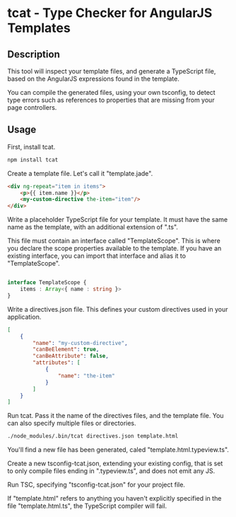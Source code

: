# tcat - Type Checker for AngularJS Templates

## Description

This tool will inspect your template files, and generate a TypeScript file, based on the AngularJS expressions found in
the template.

You can compile the generated files, using your own tsconfig, to detect type errors such as references to properties
that are missing from your page controllers.

## Usage


First, install tcat.
```bash
npm install tcat
```

Create a template file. Let's call it "template.jade".

```html
<div ng-repeat="item in items">
	<p>{{ item.name }}</p>
	<my-custom-directive the-item="item"/>	
</div>
```

Write a placeholder TypeScript file for your template. It must have the same name as the template, with an additional
extension of ".ts".

This file must contain an interface called "TemplateScope". This is where you declare the scope properties available to
the template. If you have an existing interface, you can import that interface and alias it to "TemplateScope".

```typescript

interface TemplateScope {
    items : Array<{ name : string }>
}

```

Write a directives.json file. This defines your custom directives used in your application.

```json
[
	{
		"name": "my-custom-directive",
		"canBeElement": true,
		"canBeAttribute": false,
		"attributes": [
			{
				"name": "the-item"
			}
		]
	}
]
```

Run tcat. Pass it the name of the directives files, and the template file. You can also specify multiple files or 
directories.

```bash
./node_modules/.bin/tcat directives.json template.html 
```

You'll find a new file has been generated, caled "template.html.typeview.ts".

Create a new tsconfig-tcat.json, extending your existing config, that is set to only compile files ending in
".typeview.ts", and does not emit any JS.

Run TSC, specifying "tsconfig-tcat.json" for your project file.

If "template.html" refers to anything you haven't explicitly specified in the file "template.html.ts", the TypeScript
compiler will fail.